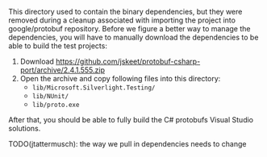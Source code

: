 This directory used to contain the binary dependencies, but they were removed during a cleanup associated with importing the project
into google/protobuf repository. Before we figure a better way to manage the dependencies, you will have to manually download the dependencies 
to be able to build the test projects:

1. Download https://github.com/jskeet/protobuf-csharp-port/archive/2.4.1.555.zip
2. Open the archive and copy following files into this directory:
   * `lib/Microsoft.Silverlight.Testing/`
   * `lib/NUnit/`
   * `lib/proto.exe`

After that, you should be able to fully build the C# protobufs Visual Studio solutions.

TODO(jtattermusch): the way we pull in dependencies needs to change
